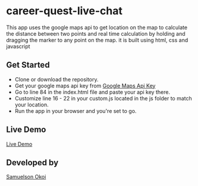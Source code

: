 # career-quest-live-chat

This app uses the google maps api to get location on the map to calculate the distance between two points and real time calculation by holding and dragging the marker to any point on the map. it is built using html, css and javascript 

## Get Started

- Clone or download the repository.
- Get your google maps api key from [Google Maps Api Key](https://developers.google.com/maps/documentation/javascript/get-api-key)
- Go to line 84 in the index.html file and paste your api key there.
- Customize line 16 - 22 in your custom.js located in the js folder to match your location.
- Run the app in your browser and you're set to go.

## Live Demo
[Live Demo](https://traveller-eca7b.firebaseapp.com/)

## Developed by

[Samuelson Okoi](https://www.samuelsonokoi.com/)
